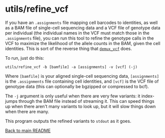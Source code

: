# utils/refine_vcf

If you have an `.assignments` file mapping cell barcodes to identities, as well as a BAM file of single-cell sequencing data and a VCF file of genotype data per individual (the individual names in the VCF must match those in the `.assignments` file), you can run this tool to refine the genotype calls in the VCF to maximize the likelihood of the allele counts in the BAM, given the cell identities. This is sort of the reverse thing that [`demux_vcf`](demux_vcf.md) does. 

To run, just do this:

```
utils/refine_vcf -b [bamfile] -a [assignments] -v [vcf] (-j)
```
Where `[bamfile]` is your aligned single-cell sequencing data, `[assignments]` is the `.assignments` file containing cell identities, and `[vcf]` is the VCF file of genotype data (this can optionally be bgzipped or compressed to bcf).

The `-j` argument is only useful when there are very few variants: it index-jumps through the BAM file instead of streaming it. This can speed things up when there aren't many variants to look up, but it will slow things down when there are many.

This program outputs the refined variants to `stdout` as it goes. 

[Back to main README](../README.md)
